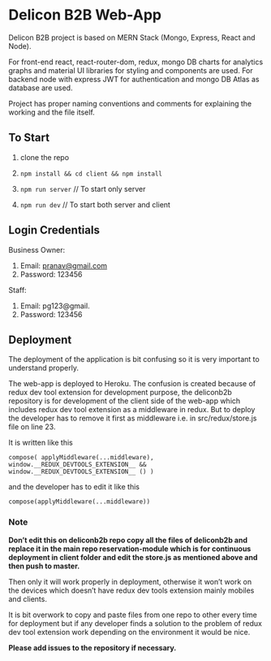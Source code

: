 # Delicon B2B Web-App

Delicon B2B project is based on MERN Stack (Mongo, Express, React and Node).

For front-end react, react-router-dom, redux, mongo DB charts for analytics graphs and
material UI libraries for styling and components are used.
For backend node with express JWT for authentication and mongo DB Atlas as database are
used.

Project has proper naming conventions and comments for explaining the working and the
file itself.

## To Start

1. clone the repo

2. `npm install && cd client && npm install`

3. `npm run server` // To start only server

4. `npm run dev` // To start both server and client

## Login Credentials

Business Owner:

1. Email: pranav@gmail.com
2. Password: 123456

Staff:

1. Email: pg123@gmail.
2. Password: 123456

## Deployment

The deployment of the application is bit confusing so it is very important to understand
properly.

The web-app is deployed to Heroku.
The confusion is created because of redux dev tool extension for development purpose, the
deliconb2b repository is for development of the client side of the web-app which includes
redux dev tool extension as a middleware in redux. But to deploy the developer has to
remove it first as middleware i.e. in src/redux/store.js file on line 23.

It is written like this

`compose( applyMiddleware(...middleware), window.__REDUX_DEVTOOLS_EXTENSION__ && window.__REDUX_DEVTOOLS_EXTENSION__ () )`

and the developer has to edit it like this

`compose(applyMiddleware(...middleware))`

### Note

**Don’t edit this on deliconb2b repo copy all the files of deliconb2b and replace it in the
main repo reservation-module which is for continuous deployment in client folder and
edit the store.js as mentioned above and then push to master.**

Then only it will work properly in deployment, otherwise it won’t work on the devices
which doesn’t have redux dev tools extension mainly mobiles and clients.

It is bit overwork to copy and paste files from one repo to other every time for deployment
but if any developer finds a solution to the problem of redux dev tool extension work
depending on the environment it would be nice.

**Please add issues to the repository if necessary.**
